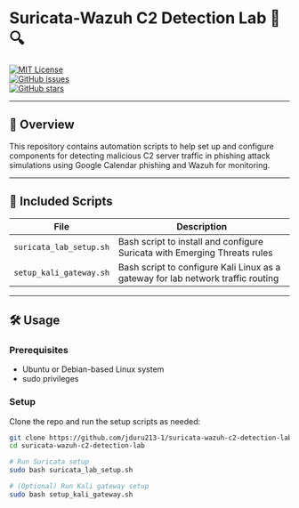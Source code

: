 # Suricata-Wazuh C2 Detection Lab 🚨🔍

[![MIT License](https://img.shields.io/badge/license-MIT-green.svg)](LICENSE)  
[![GitHub issues](https://img.shields.io/github/issues/jduru213-1/suricata-wazuh-c2-detection-lab)](https://github.com/jduru213-1/suricata-wazuh-c2-detection-lab/issues)  
[![GitHub stars](https://img.shields.io/github/stars/jduru213-1/suricata-wazuh-c2-detection-lab)](https://github.com/jduru213-1/suricata-wazuh-c2-detection-lab/stargazers)  

---

## 📖 Overview

This repository contains automation scripts to help set up and configure components for detecting malicious C2 server traffic in phishing attack simulations using Google Calendar phishing and Wazuh for monitoring.

---

## 📂 Included Scripts

| File                       | Description                                            |
| -------------------------- | ------------------------------------------------------|
| `suricata_lab_setup.sh`    | Bash script to install and configure Suricata with Emerging Threats rules |
| `setup_kali_gateway.sh`    | Bash script to configure Kali Linux as a gateway for lab network traffic routing |

---

## 🛠️ Usage

### Prerequisites

- Ubuntu or Debian-based Linux system  
- sudo privileges  

### Setup

Clone the repo and run the setup scripts as needed:

```bash
git clone https://github.com/jduru213-1/suricata-wazuh-c2-detection-lab.git
cd suricata-wazuh-c2-detection-lab

# Run Suricata setup
sudo bash suricata_lab_setup.sh

# (Optional) Run Kali gateway setup
sudo bash setup_kali_gateway.sh
